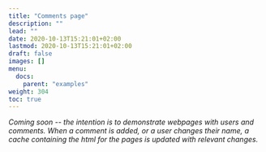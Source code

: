 ```yaml
---
title: "Comments page"
description: ""
lead: ""
date: 2020-10-13T15:21:01+02:00
lastmod: 2020-10-13T15:21:01+02:00
draft: false
images: []
menu:
  docs:
    parent: "examples"
weight: 304
toc: true
---
```


_Coming soon -- the intention is to demonstrate webpages with users and comments. When a comment is added, or a user changes their name, a cache containing the html for the pages is updated with relevant changes._
